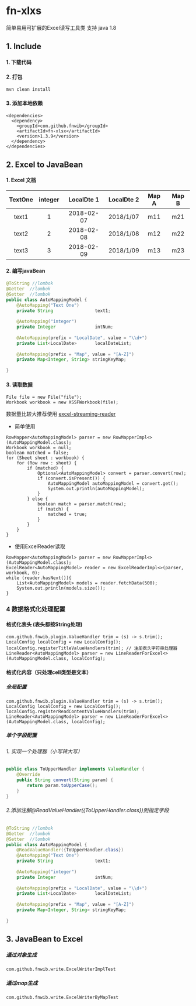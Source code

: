 # fn-xlxs 

简单易用可扩展的Excel读写工具类
支持 java 1.8 
## 1.  Include 
#### 1. 下载代码
#### 2. 打包 
```
mvn clean install 
```
#### 3. 添加本地依赖
```
<dependencies>
  <dependency>
    <groupId>com.github.fnwib</groupId>
    <artifactId>fn-xlsx</artifactId>
    <version>1.3.9</version>
  </dependency>
</dependencies> 
```
## 2.  Excel to JavaBean 

#### 1. Excel 文档

| TextOne | integer | LocalDte 1 | LocalDte 2 | Map A | Map B |
| :-----: | :-----: | :--------: | :--------: | :---: | :---: |
|  text1  |    1    | 2018-02-07 | 2018/1/07  |  m11  |  m21  |
|  text2  |    2    | 2018-02-08 | 2018/1/08  |  m12  |  m22  |
|  text3  |    3    | 2018-02-09 | 2018/1/09  |  m13  |  m23  |

#### 2. 编写javaBean
```java
@ToString //lombok
@Getter  //lombok
@Setter  //lombok
public class AutoMappingModel {
    @AutoMapping("Text One")    
    private String                text1;
  
    @AutoMapping("integer")
    private Integer               intNum;
  
    @AutoMapping(prefix = "LocalDate", value = "\\d+")
    private List<LocalDate>       localDateList;
  
    @AutoMapping(prefix = "Map", value = "[A-Z]")
    private Map<Integer, String> stringKeyMap;
  
}
```

#### 3. 读取数据
```
File file = new File("file");
Workbook workbook = new XSSFWorkbook(file);
```
数据量比较大推荐使用
[excel-streaming-reader](https://github.com/monitorjbl/excel-streaming-reader) 

*  简单使用
```
RowMapper<AutoMappingModel> parser = new RowMapperImpl<>(AutoMappingModel.class);
Workbook workbook = null;
boolean matched = false;
for (Sheet sheet : workbook) {
    for (Row row : sheet) {
        if (matched) {
            Optional<AutoMappingModel> convert = parser.convert(row);
            if (convert.isPresent()) {
                AutoMappingModel autoMappingModel = convert.get();
                System.out.println(autoMappingModel);
            }
        } else {
            boolean match = parser.match(row);
            if (match) {
                matched = true;
            }
        }
    }
}
```
* 使用ExcelReader读取
```
RowMapper<AutoMappingModel> parser = new RowMapperImpl<>(AutoMappingModel.class);
ExcelReader<AutoMappingModel> reader = new ExcelReaderImpl<>(parser, workbook, 0);
while (reader.hasNext()){
    List<AutoMappingModel> models = reader.fetchData(500);
    System.out.println(models.size());
}
```

### 4  数据格式化处理配置

####  格式化表头 (表头都按String处理)
```
com.github.fnwib.plugin.ValueHandler trim = (s) -> s.trim();
LocalConfig localConfig = new LocalConfig();
localConfig.registerTitleValueHandlers(trim); // 注册表头字符串处理器
LineReader<AutoMappingModel> parser = new LineReaderForExcel<>(AutoMappingModel.class, localConfig);
```

####  格式化内容（只处理cell类型是文本）
  ##### 全局配置
```
com.github.fnwib.plugin.ValueHandler trim = (s) -> s.trim(); 
LocalConfig localConfig = new LocalConfig();
localConfig.registerReadContentValueHandlers(trim);
LineReader<AutoMappingModel> parser = new LineReaderForExcel<>(AutoMappingModel.class, localConfig);
```
  #####  单个字段配置
###### 1. 实现一个处理器（小写转大写）

```java
public class ToUpperHandler implements ValueHandler {
    @Override
    public String convert(String param) {
        return param.toUpperCase();
    }
}
```
###### 2.添加注解@ReadValueHandler({ToUpperHandler.class})到指定字段
```java
@ToString //lombok
@Getter  //lombok
@Setter  //lombok
public class AutoMappingModel { 
    @ReadValueHandler({ToUpperHandler.class})
    @AutoMapping("Text One")    
    private String                text1;
  
    @AutoMapping("integer")
    private Integer               intNum;
  
    @AutoMapping(prefix = "LocalDate", value = "\\d+")
    private List<LocalDate>       localDateList;
  
    @AutoMapping(prefix = "Map", value = "[A-Z]")
    private Map<Integer, String> stringKeyMap;
  
}
```

## 3.  JavaBean to Excel

   
##### 通过对象生成
  ```com.github.fnwib.write.ExcelWriterImplTest``` 
##### 通过map生成
  ```com.github.fnwib.write.ExcelWriterByMapTest```  


